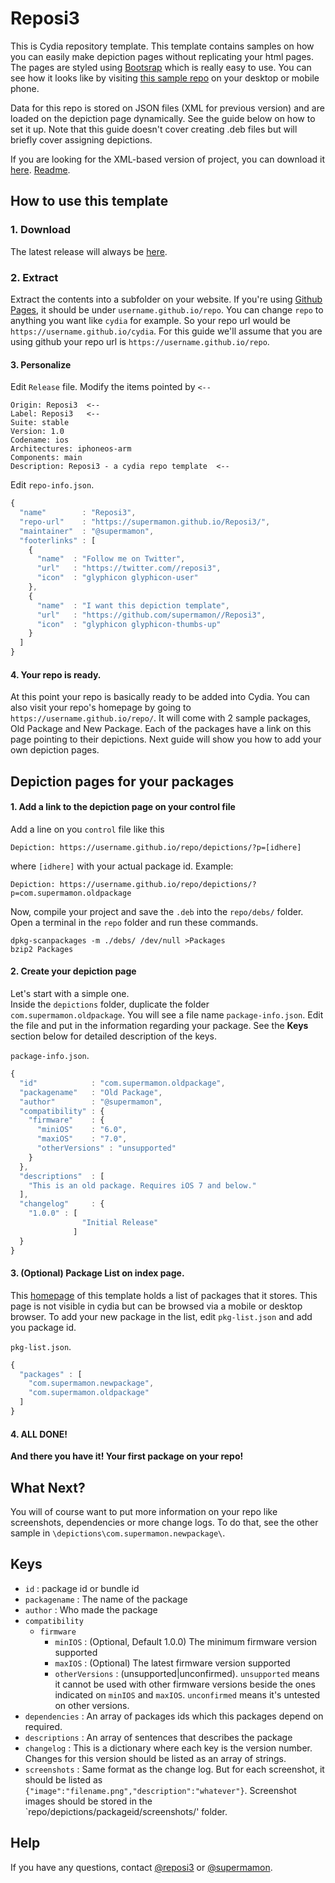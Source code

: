 # Reposi3
This is Cydia repository template. This template contains samples on how you can easily make depiction pages without replicating your html pages. The pages are styled using [Bootsrap](http://getbootstrap.com/) which is really easy to use. You can see how it looks like by visiting [this sample repo](https://supermamon.github.io/Reposi3/) on your desktop or mobile phone.

Data for this repo is stored on JSON files (XML for previous version) and are loaded on the depiction page dynamically. See the guide below on how to set it up. Note that this guide doesn't cover creating .deb files but will briefly cover assigning depictions.

If you are looking for the XML-based version of project, you can download it [here](https://github.com/supermamon/Reposi3/archive/v15.07.zip). [Readme](https://github.com/supermamon/Reposi3/blob/v15.07/README.md).

## How to use this template

### 1. Download
The latest release will always be [here](https://github.com/supermamon/Reposi3/archive/master.zip).  

### 2. Extract
Extract the contents into a subfolder on your website. If you're using [Github Pages](https://pages.github.com/), it should be under `username.github.io/repo`. You can change `repo` to anything you want like `cydia` for example. So your repo url would be `https://username.github.io/cydia`. For this guide we'll assume that you are using github your repo url is `https://username.github.io/repo`.

#### 3. Personalize
Edit `Release` file. Modify the items pointed by `<--`

    Origin: Reposi3  <--
    Label: Reposi3   <--
    Suite: stable
    Version: 1.0
    Codename: ios
    Architectures: iphoneos-arm
    Components: main
    Description: Reposi3 - a cydia repo template  <--

Edit `repo-info.json`.

```javascript
{
  "name"        : "Reposi3",
  "repo-url"    : "https://supermamon.github.io/Reposi3/",
  "maintainer"  : "@supermamon",
  "footerlinks" : [
    {
      "name"  : "Follow me on Twitter",
      "url"   : "https://twitter.com//reposi3",
      "icon"  : "glyphicon glyphicon-user"
    },
    {
      "name"  : "I want this depiction template",
      "url"   : "https://github.com/supermamon//Reposi3",
      "icon"  : "glyphicon glyphicon-thumbs-up"
    }
  ]
}
```

#### 4. Your repo is ready.
At this point your repo is basically ready to be added into Cydia. You can also visit your repo's homepage by going to `https://username.github.io/repo/`. It will come with 2 sample packages, Old Package and New Package. Each of the packages have a link on this page pointing to their depictions. Next guide will show you how to add your own depiction pages.

## Depiction pages for your packages

#### 1. Add a link to the depiction page on your control file
Add a line on you `control` file like this
```text
Depiction: https://username.github.io/repo/depictions/?p=[idhere]
```
where `[idhere]` with your actual package id. Example:
```text
Depiction: https://username.github.io/repo/depictions/?p=com.supermamon.oldpackage
```
Now, compile your project and save the `.deb` into the `repo/debs/` folder. Open a terminal in the `repo` folder and run these commands.
```
dpkg-scanpackages -m ./debs/ /dev/null >Packages
bzip2 Packages
```

#### 2. Create your depiction page
Let's start with a simple one.   
Inside the `depictions` folder, duplicate the folder `com.supermamon.oldpackage`. You will see a file name `package-info.json`. Edit the file and put in the information regarding your package. See the **Keys** section below for detailed description of the keys.

`package-info.json`.
```javascript
{
  "id"            : "com.supermamon.oldpackage",
  "packagename"   : "Old Package",
  "author"        : "@supermamon",
  "compatibility" : {
    "firmware"    : {
      "miniOS"    : "6.0",
      "maxiOS"    : "7.0",
      "otherVersions" : "unsupported"
    }
  },
  "descriptions"  : [
    "This is an old package. Requires iOS 7 and below."
  ],
  "changelog"     : {
    "1.0.0" : [
                "Initial Release"
              ]
  }
}
```
#### 3. (Optional) Package List on index page.
This [homepage](https://supermamon.github.io/Reposi3/) of this template holds a list of packages that it stores. This page is not visible in cydia but can be browsed via a mobile or desktop browser. To add your new package in the list, edit `pkg-list.json` and add you package id.

`pkg-list.json`.
```javascript
{
  "packages" : [
    "com.supermamon.newpackage",
    "com.supermamon.oldpackage"
  ]
}
```

#### 4. ALL DONE!
**And there you have it! Your first package on your repo!**

## What Next?
You will of course want to put more information on your repo like screenshots, dependencies or more change logs. To do that, see the other sample in `\depictions\com.supermamon.newpackage\`.

## Keys

* `id` : package id or bundle id
* `packagename` : The name of the package
* `author` : Who made the package
* `compatibility`
  * `firmware`
    * `minIOS` : (Optional, Default 1.0.0) The minimum firmware version supported
    * `maxIOS` : (Optional) The latest firmware version supported
    * `otherVersions` : (unsupported|unconfirmed). `unsupported` means it cannot be used with other firmware versions beside the ones indicated on `minIOS` and `maxIOS`. `unconfirmed` means it's untested on other versions.
* `dependencies` : An array of packages ids which this packages depend on required.
* `descriptions` : An array of sentences that describes the package
* `changelog` : This is a dictionary where each key is the version number. Changes for this version should be listed as an array of strings.
* `screenshots` : Same format as the change log. But for each screenshot, it should be listed as `{"image":"filename.png","description":"whatever"}`. Screenshot images should be stored in the `repo/depictions/packageid/screenshots/' folder.

## Help
If you have any questions, contact [@reposi3](https://twitter.com/reposi3) or [@supermamon](https://twitter.com/supermamon).
